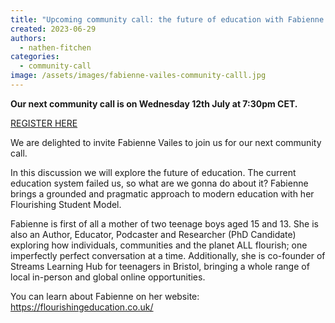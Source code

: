 ```yaml
---
title: "Upcoming community call: the future of education with Fabienne Vailes"
created: 2023-06-29
authors: 
  - nathen-fitchen
categories: 
  - community-call
image: /assets/images/fabienne-vailes-community-calll.jpg
---
```


**Our next community call is on Wednesday 12th July at 7:30pm CET.**

[REGISTER HERE](https://us02web.zoom.us/meeting/register/tZEldOqurTooH9aXImvNmoG2cRwtSCUix6zn)

We are delighted to invite Fabienne Vailes to join us for our next community call.

In this discussion we will explore the future of education. The current education system failed us, so what are we gonna do about it? Fabienne brings a grounded and pragmatic approach to modern education with her Flourishing Student Model. 

Fabienne is first of all a mother of two teenage boys aged 15 and 13. She is also an Author, Educator, Podcaster and Researcher (PhD Candidate) exploring how individuals, communities and the planet ALL flourish; one imperfectly perfect conversation at a time. Additionally, she is co-founder of Streams Learning Hub for teenagers in Bristol, bringing a whole range of local in-person and global online opportunities.

You can learn about Fabienne on her website: https://flourishingeducation.co.uk/ 


